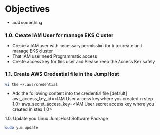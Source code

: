 # Objectives
- add something

### 1.0. Create IAM User for manage EKS Cluster
- Create a IAM user with necessary permission for it to create and manage EKS cluster
- That IAM user need Programmatic access
- Create access key for this user and Please keep the Access Key safely

### 1.1. Create AWS Credential file in the JumpHost
```bash
vi the ~/.aws/credential
```
- Add the following content into the credential file
[default]
aws_access_key_id=<IAM User access key where you created in step 1.0>
aws_secret_access_key=<IAM User secret access key where you created in step 1.0>



1.0. Update you Linux JumpHost Software Package
```bash
sudo yum update
```
